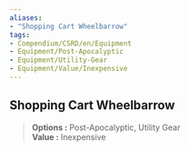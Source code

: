 ```yaml
---
aliases:
- "Shopping Cart Wheelbarrow"
tags:
- Compendium/CSRD/en/Equipment
- Equipment/Post-Apocalyptic
- Equipment/Utility-Gear
- Equipment/Value/Inexpensive
---
```


  
## Shopping Cart Wheelbarrow  
  
>  
> **Options :** Post-Apocalyptic, Utility Gear  
> **Value :** Inexpensive